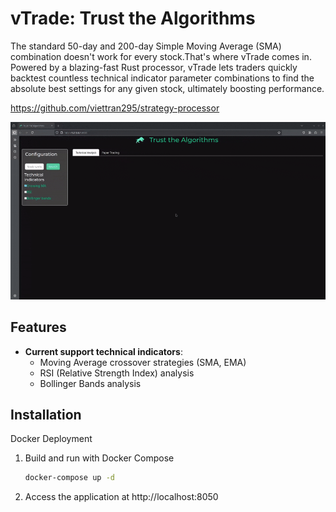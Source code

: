 # vTrade: Trust the Algorithms

The standard 50-day and 200-day Simple Moving Average (SMA) combination doesn't work for every stock.That's where vTrade comes in. Powered by a blazing-fast Rust processor, vTrade lets traders quickly backtest countless technical indicator parameter combinations to find the absolute best settings for any given stock, ultimately boosting performance.

https://github.com/viettran295/strategy-processor

![](intro.gif)

## Features

- **Current support technical indicators**:
  - Moving Average crossover strategies (SMA, EMA)
  - RSI (Relative Strength Index) analysis
  - Bollinger Bands analysis

## Installation

Docker Deployment

1. Build and run with Docker Compose
   ```bash
   docker-compose up -d
   ```

2. Access the application at http://localhost:8050
